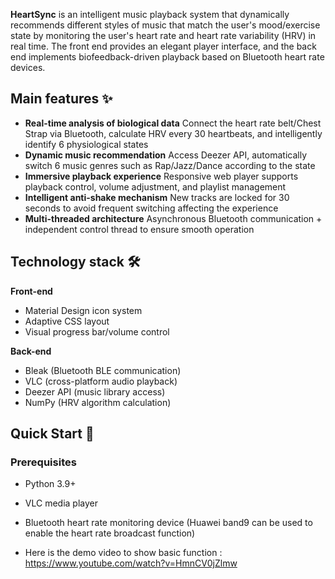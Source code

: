 
**HeartSync** is an intelligent music playback system that dynamically recommends different styles of music that match the user's mood/exercise state by monitoring the user's heart rate and heart rate variability (HRV) in real time. The front end provides an elegant player interface, and the back end implements biofeedback-driven playback based on Bluetooth heart rate devices.

## Main features ✨
- **Real-time analysis of biological data**
Connect the heart rate belt/Chest Strap via Bluetooth, calculate HRV every 30 heartbeats, and intelligently identify 6 physiological states
- **Dynamic music recommendation**
Access Deezer API, automatically switch 6 music genres such as Rap/Jazz/Dance according to the state
- **Immersive playback experience**
Responsive web player supports playback control, volume adjustment, and playlist management
- **Intelligent anti-shake mechanism**
New tracks are locked for 30 seconds to avoid frequent switching affecting the experience
- **Multi-threaded architecture**
Asynchronous Bluetooth communication + independent control thread to ensure smooth operation

## Technology stack 🛠️
**Front-end**
- Material Design icon system
- Adaptive CSS layout
- Visual progress bar/volume control

**Back-end**
- Bleak (Bluetooth BLE communication)
- VLC (cross-platform audio playback)
- Deezer API (music library access)
- NumPy (HRV algorithm calculation)

## Quick Start 🚀
### Prerequisites
- Python 3.9+
- VLC media player
- Bluetooth heart rate monitoring device (Huawei band9 can be used to enable the heart rate broadcast function)

- Here is the demo video to show basic function : https://www.youtube.com/watch?v=HmnCV0jZlmw
